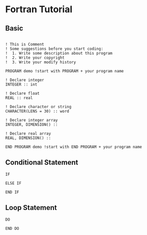 # Fortran Tutorial
## Basic
``` Fortran

! This is Comment
! Some suggestions before you start coding:
!  1. Write some description about this program
!  2. Write your copyright
!  3. Write your modify history

PROGRAM demo !start with PROGRAM + your program name

! Declare integer
INTEGER :: int 

! Declare float
REAL :: real

! Declare character or string
CHARACTER(LENS = 30) :: word

! Declare integer array
INTEGER, DIMENSION() :: 

! Declare real array
REAL, DIMENSION() :: 

END PROGRAM demo !start with END PROGRAM + your program name
```

## Conditional Statement
```Fortran
IF 

ELSE IF

END IF
```
## Loop Statement
```Fortran
DO

END DO
```